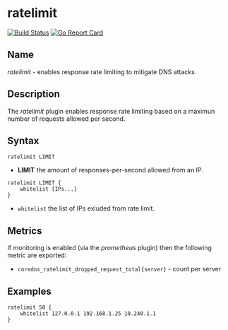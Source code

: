 # ratelimit

[![Build Status](https://img.shields.io/travis/milgradesec/ratelimit/master.svg?label=build)](https://travis-ci.org/milgradesec/ratelimit)
[![Go Report Card](https://goreportcard.com/badge/milgradesec/ratelimit)](https://goreportcard.com/badge/github.com/milgradesec/ratelimit)

## Name

*ratelimit* - enables response rate limiting to mitigate DNS attacks.

## Description

The *ratelimit* plugin enables response rate limiting based on a maximun number of requests allowed per second.

## Syntax

~~~ corefile
ratelimit LIMIT
~~~

* **LIMIT** the amount of responses-per-second allowed from an IP.

~~~ corefile
ratelimit LIMIT {
    whitelist [IPs...]
}
~~~

* `whitelist` the list of IPs exluded from rate limit.

## Metrics

If monitoring is enabled (via the *prometheus* plugin) then the following metric are exported:

* `coredns_ratelimit_dropped_request_total{server}` - count per server

## Examples

~~~ corefile
ratelimit 50 {
    whitelist 127.0.0.1 192.168.1.25 10.240.1.1
}
~~~
